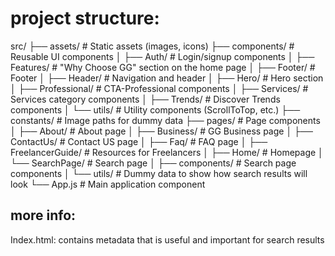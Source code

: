 # project structure:
src/
├── assets/            # Static assets (images, icons)
├── components/        # Reusable UI components
│   ├── Auth/          # Login/signup components
│   ├── Features/      # "Why Choose GG" section on the home page
│   ├── Footer/        # Footer
│   ├── Header/        # Navigation and header
│   ├── Hero/          # Hero section
│   ├── Professional/  # CTA-Professional components
│   ├── Services/      # Services category components
│   ├── Trends/        # Discover Trends components
│   └── utils/         # Utility components (ScrollToTop, etc.)
├── constants/         # Image paths for dummy data
├── pages/             # Page components
│   ├── About/         # About page
│   ├── Business/      # GG Business page
│   ├── ContactUs/     # Contact US page
│   ├── Faq/           # FAQ page
│   ├── FreelancerGuide/ # Resources for Freelancers
│   ├── Home/          # Homepage
│   └── SearchPage/    # Search page
│       ├── components/ # Search page components
│       └── utils/     # Dummy data to show how search results will look
└── App.js             # Main application component


## more info:
Index.html: contains metadata that is useful and important for search results 


